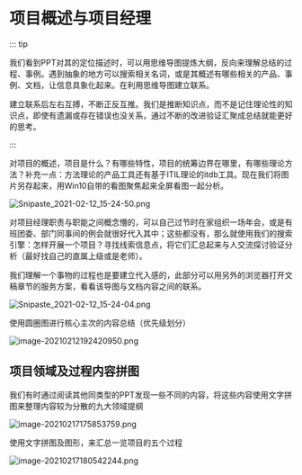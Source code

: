 # 项目概述与项目经理

::: tip

我们看到PPT对其的定位描述时，可以用思维导图提炼大纲，反向来理解总结的过程、事例。遇到抽象的地方可以搜索相关名词，或是其概述有哪些相关的产品、事例、文档，让信息具象化起来。在利用思维导图建立联系。

建立联系后左右互搏，不断正反互推。我们是推断知识点，而不是记住理论性的知识点，即使有遗漏或存在错误也没关系，通过不断的改进验证汇聚成总结就能更好的思考。

:::

对项目的概述，项目是什么？有哪些特性，项目的统筹边界在哪里，有哪些理论方法？补充一点：方法理论的产品工具还有基于ITIL理论的itdb工具。现在我们将图片另存起来，用Win10自带的看图聚焦起来全屏看图一起分析。

![Snipaste_2021-02-12_15-24-50.png](https://i.loli.net/2021/02/12/PzD1YxbQiMEspU9.png)

对项目经理职责与职能之间概念懵的，可以自己过节时在家组织一场年会，或是有班团委、部门同事间的例会就很好代入其中；这些都没有，那么就使用我们的搜索引擎：怎样开展一个项目？寻找线索信息点，将它们汇总起来与人交流探讨验证分析（最好找自己的直属上级或是老师）。

我们理解一个事物的过程也是要建立代入感的，此部分可以用另外的浏览器打开文稿章节的服务方案，看看该导图与文档内容之间的联系。

![Snipaste_2021-02-12_15-24-04.png](https://i.loli.net/2021/02/12/QZ8qtDaphOrmyP3.png)

使用圆圈图进行核心主次的内容总结（优先级划分）

![image-20210212192420950.png](https://i.loli.net/2021/02/12/I31KDTnBZlRxLtH.png)

## 项目领域及过程内容拼图

我们有时通过阅读其他同类型的PPT发现一些不同的内容，将这些内容使用文字拼图来整理内容较为分散的九大领域提纲

![image-20210217175853759.png](https://i.loli.net/2021/02/17/VaDEZptycBkoN8Y.png)

使用文字拼图及图形，来汇总一览项目的五个过程

![image-20210217180542244.png](https://i.loli.net/2021/02/17/wHDJC147se5PxGy.png)